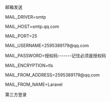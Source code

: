 邮箱发送
<p>MAIL_DRIVER=smtp
<p>MAIL_HOST=smtp.qq.com
<p>MAIL_PORT=25
<p>MAIL_USERNAME=2595389179@qq.com
<p>MAIL_PASSWORD=授权码-------记住必须是授权码
<p>MAIL_ENCRYPTION=tls
<p>MAIL_FROM_ADDRESS=2595389179@qq.com
<p>MAIL_FROM_NAME=Laravel


<p>第三方登录</p>
